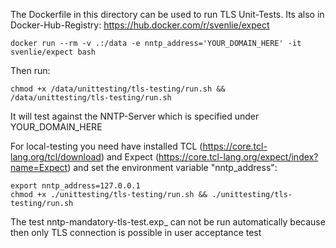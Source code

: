 The Dockerfile in this directory can be used to run TLS Unit-Tests. Its also in Docker-Hub-Registry: https://hub.docker.com/r/svenlie/expect

```
docker run --rm -v .:/data -e nntp_address='YOUR_DOMAIN_HERE' -it svenlie/expect bash
```

Then run:

```
chmod +x /data/unittesting/tls-testing/run.sh && /data/unittesting/tls-testing/run.sh
```

It will test against the NNTP-Server which is specified under YOUR_DOMAIN_HERE

For local-testing you need have installed TCL (https://core.tcl-lang.org/tcl/download) and Expect (https://core.tcl-lang.org/expect/index?name=Expect) and set the environment variable "nntp_address":

```
export nntp_address=127.0.0.1
chmod +x ./unittesting/tls-testing/run.sh && ./unittesting/tls-testing/run.sh
```

The test nntp-mandatory-tls-test.exp_ can not be run automatically because then only TLS connection is possible in user acceptance test